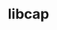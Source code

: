 ---
title: "libcap"
layout: cache
categories: [package, develop-2024-05-19]
meta: {"versions": ["2.69"], "compilers": ["cce@=15.0.1", "gcc@=10.3.0", "gcc@=11.4.0", "gcc@=7.5.0", "gcc@=9.4.0", "oneapi@=2024.0.0"], "oss": ["rhel8", "sle_hpc15", "ubuntu18.04", "ubuntu20.04", "ubuntu22.04"], "platforms": ["linux"], "targets": ["neoverse_v1", "neoverse_v2", "ppc64le", "x86_64_v3", "x86_64_v4", "zen4"], "stacks": ["developer-tools", "e4s", "e4s-cray-rhel", "e4s-cray-sles", "e4s-neoverse-v2", "e4s-neoverse_v1", "e4s-oneapi", "e4s-power", "root"], "num_specs": 8, "num_specs_by_stack": {"root": 8, "e4s-cray-rhel": 1, "e4s-cray-sles": 1, "developer-tools": 1, "e4s-power": 1, "e4s-neoverse_v1": 1, "e4s-neoverse-v2": 1, "e4s": 1, "e4s-oneapi": 1}}
spec_details: [{"hash": "5fzmezfuzofdwfvdodlo4gxaqz44o225", "compiler": "cce@=15.0.1", "versions": ["2.69"], "os": "rhel8", "platform": "linux", "target": "zen4", "variants": ["build_system=makefile"], "stacks": ["root", "e4s-cray-rhel"], "size": "-", "tarball": "https://binaries.spack.io/releases/develop-2024-05-19/build_cache/linux-rhel8-zen4/cce-15.0.1/libcap-2.69/linux-rhel8-zen4-cce-15.0.1-libcap-2.69-5fzmezfuzofdwfvdodlo4gxaqz44o225.spack"}, {"hash": "cloz5vif4u7acyfijuria24n5vcvvyp4", "compiler": "gcc@=10.3.0", "versions": ["2.69"], "os": "sle_hpc15", "platform": "linux", "target": "x86_64_v4", "variants": ["build_system=makefile"], "stacks": ["e4s-cray-sles", "root"], "size": "-", "tarball": "https://binaries.spack.io/releases/develop-2024-05-19/build_cache/linux-sle_hpc15-x86_64_v4/gcc-10.3.0/libcap-2.69/linux-sle_hpc15-x86_64_v4-gcc-10.3.0-libcap-2.69-cloz5vif4u7acyfijuria24n5vcvvyp4.spack"}, {"hash": "gofpv2jvmqufrqfklkw2pqcncf52uowq", "compiler": "gcc@=7.5.0", "versions": ["2.69"], "os": "ubuntu18.04", "platform": "linux", "target": "x86_64_v3", "variants": ["build_system=makefile"], "stacks": ["root", "developer-tools"], "size": "-", "tarball": "https://binaries.spack.io/releases/develop-2024-05-19/build_cache/linux-ubuntu18.04-x86_64_v3/gcc-7.5.0/libcap-2.69/linux-ubuntu18.04-x86_64_v3-gcc-7.5.0-libcap-2.69-gofpv2jvmqufrqfklkw2pqcncf52uowq.spack"}, {"hash": "geq7wqphn2jagsdtasx4s754cec7flfu", "compiler": "gcc@=9.4.0", "versions": ["2.69"], "os": "ubuntu20.04", "platform": "linux", "target": "ppc64le", "variants": ["build_system=makefile"], "stacks": ["root", "e4s-power"], "size": "-", "tarball": "https://binaries.spack.io/releases/develop-2024-05-19/build_cache/linux-ubuntu20.04-ppc64le/gcc-9.4.0/libcap-2.69/linux-ubuntu20.04-ppc64le-gcc-9.4.0-libcap-2.69-geq7wqphn2jagsdtasx4s754cec7flfu.spack"}, {"hash": "mb4khdcybflftpmzewiwvfnwv246x43w", "compiler": "gcc@=11.4.0", "versions": ["2.69"], "os": "ubuntu22.04", "platform": "linux", "target": "neoverse_v1", "variants": ["build_system=makefile"], "stacks": ["e4s-neoverse_v1", "root"], "size": "-", "tarball": "https://binaries.spack.io/releases/develop-2024-05-19/build_cache/linux-ubuntu22.04-neoverse_v1/gcc-11.4.0/libcap-2.69/linux-ubuntu22.04-neoverse_v1-gcc-11.4.0-libcap-2.69-mb4khdcybflftpmzewiwvfnwv246x43w.spack"}, {"hash": "56q5v622fe37ayzbbgdlrtsqjmx5m5in", "compiler": "gcc@=11.4.0", "versions": ["2.69"], "os": "ubuntu22.04", "platform": "linux", "target": "neoverse_v2", "variants": ["build_system=makefile"], "stacks": ["root", "e4s-neoverse-v2"], "size": "-", "tarball": "https://binaries.spack.io/releases/develop-2024-05-19/build_cache/linux-ubuntu22.04-neoverse_v2/gcc-11.4.0/libcap-2.69/linux-ubuntu22.04-neoverse_v2-gcc-11.4.0-libcap-2.69-56q5v622fe37ayzbbgdlrtsqjmx5m5in.spack"}, {"hash": "n5tcvmcsjsuvz37jn76ujpormx3tlpsj", "compiler": "gcc@=11.4.0", "versions": ["2.69"], "os": "ubuntu22.04", "platform": "linux", "target": "x86_64_v3", "variants": ["build_system=makefile"], "stacks": ["root", "e4s"], "size": "-", "tarball": "https://binaries.spack.io/releases/develop-2024-05-19/build_cache/linux-ubuntu22.04-x86_64_v3/gcc-11.4.0/libcap-2.69/linux-ubuntu22.04-x86_64_v3-gcc-11.4.0-libcap-2.69-n5tcvmcsjsuvz37jn76ujpormx3tlpsj.spack"}, {"hash": "5m4rnvujbpvyx2jmx4kdwswwzvpdxxfz", "compiler": "oneapi@=2024.0.0", "versions": ["2.69"], "os": "ubuntu22.04", "platform": "linux", "target": "x86_64_v3", "variants": ["build_system=makefile"], "stacks": ["e4s-oneapi", "root"], "size": "-", "tarball": "https://binaries.spack.io/releases/develop-2024-05-19/build_cache/linux-ubuntu22.04-x86_64_v3/oneapi-2024.0.0/libcap-2.69/linux-ubuntu22.04-x86_64_v3-oneapi-2024.0.0-libcap-2.69-5m4rnvujbpvyx2jmx4kdwswwzvpdxxfz.spack"}]
---